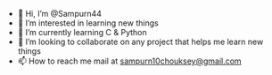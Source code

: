 - 👋 Hi, I’m @Sampurn44
- 👀 I’m interested in learning new things
- 🌱 I’m currently learning C & Python 
- 💞️ I’m looking to collaborate on any project that helps me learn new things
- 📫 How to reach me mail at sampurn10chouksey@gmail.com

<!---
Sampurn44/Sampurn44 is a ✨ special ✨ repository because its `README.md` (this file) appears on your GitHub profile.
You can click the Preview link to take a look at your changes.
--->
